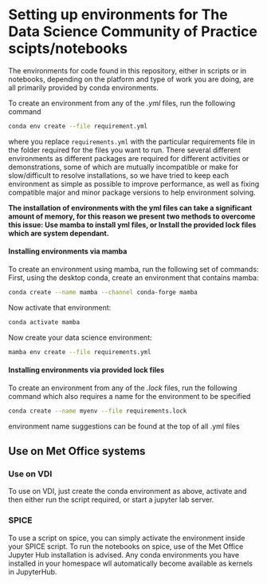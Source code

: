 # Setting up environments for The Data Science Community of Practice scipts/notebooks

The environments for code found in this repository, either in scripts or in notebooks, depending on the platform and type of work you are doing, are all primarily provided by conda environments.

To create an environment from any of the *.yml* files, run the following command
```bash
conda env create --file requirement.yml
```
where you replace `requirements.yml` with the particular requirements file in the folder required for the files you want to run. There several different environments as different packages are required for different activities or demonstrations, some of which are mutually incompatible or make for slow/difficult to resolve installations, so we have tried to keep each environment as simple as possible to improve performance, as well as fixing compatible major and minor package versions to help environment solving.

**The installation of environments with the yml files can take a significant amount of memory, for this reason we present two methods to overcome this issue: Use mamba to install yml files, or Install the provided lock files which are system dependant.**

#### Installing environments via mamba

To create an environment using mamba, run the following set of commands: </br>
First, using the desktop conda, create an environment that contains mamba:
```bash
conda create --name mamba --channel conda-forge mamba
```
Now activate that environment:
```bash
conda activate mamba
```
Now create your data science environment:
```bash
mamba env create --file requirements.yml
```

#### Installing environments via provided lock files

To create an environment from any of the *.lock* files, run the following command which also requires a name for the environment to be specified
```bash
conda create --name myenv --file requirements.lock
```
environment name suggestions can be found at the top of all .yml files

## Use on Met Office systems

### Use on VDI

To use on VDI, just create the conda environment as above, activate and then either run the script required, or start a jupyter lab server.

### SPICE

To use a script on spice, you can simply activate the environment inside your SPICE script. To run the notebooks on spice, use of the Met Office Jupyter Hub installation is advised. Any conda environments you have installed in your homespace wll automatically become available as kernels in JupyterHub.

